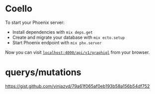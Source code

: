 # Coello

To start your Phoenix server:

  * Install dependencies with `mix deps.get`
  * Create and migrate your database with `mix ecto.setup`
  * Start Phoenix endpoint with `mix phx.server`

Now you can visit [`localhost:4000/api/v1/graphiql`](http://localhost:4000/api/v1/graphiql) from your browser.

# querys/mutations
https://gist.github.com/viniazvd/79a61f065af0eb193b58a156b54df752
